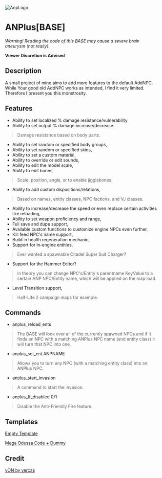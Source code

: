 ![AnpLogo](https://i.imgur.com/Un3AR9h.png)
# ANPlus[BASE]
*Warning! Reading the code of this BASE may cause a severe brain aneurysm (not really).*

**Viewer Discretion is Advised**

Description
-
A small project of mine aims to add more features to the default AddNPC. While Your good old AddNPC works as intended, I find it very limited. Therefore I present you this monstrosity. 

Features
-
* Ability to set localized % damage resistance/vulnerability
* Ability to set output % damage increase/decrease:
>Damage resistance based on body parts.
* Ability to set random or specified body groups,
* Ability to set random or specified skins,
* Ability to set a custom material,
* Ability to override or edit sounds,
* Ability to edit the model scale,
* Ability to edit bones, 
>Scale, position, angle, or to enable jigglebones.
* Ability to add custom dispositions/relations, 
>Based on names, entity classes, NPC factions, and VJ classes.
* Ability to increase/decrease the speed or even replace certain activities like reloading,
* Ability to set weapon proficiency and range,
* Full save and dupe support,
* Available custom functions to customize engine NPCs even further,
* Kill feed NPC's name support,
* Build in health regeneration mechanic,
* Support for in-engine entities,
>Ever wanted a spawnable Citadel Super Suit Charger?
* Support for the Hammer Editor? 
>In theory you can change NPC's/Entity's parentname KeyValue to a certain ANP NPC/Entity name, which will be applied on the map load.
* Level Transition support,
>Half-Life 2 campaign maps for example.

Commands
-
* anplus_reload_ents
>The BASE will look over all of the currently spawned NPCs and if it finds an NPC with a matching ANPlus NPC name (and entity class) it will turn that NPC into one.

* anplus_set_ent ANPNAME
>Allows you to turn any NPC (with a matching entity class) into an ANPlus NPC.

* anplus_start_invasion
>A command to start the invasion.

* anplus_ff_disabled 0/1
>Disable the Anti-Friendly Fire feature.

Templates
-
<a href="https://github.com/filz0/anplus_base/blob/main/lua/autorun/_template_empty.lua">Empty Template</a>

<a href="https://github.com/filz0/anplus_base/blob/main/lua/autorun/template_npc.lua">Mega Odessa Code + Dummy</a>

Credit
-
<a href="https://github.com/vercas/vON">vON by vercas</a>

